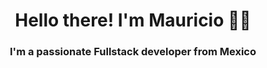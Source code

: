 <h1 align="center">Hello there! I'm Mauricio 👋🚀</h1>
<h3 align="center">I'm a passionate Fullstack developer from Mexico</h3>




